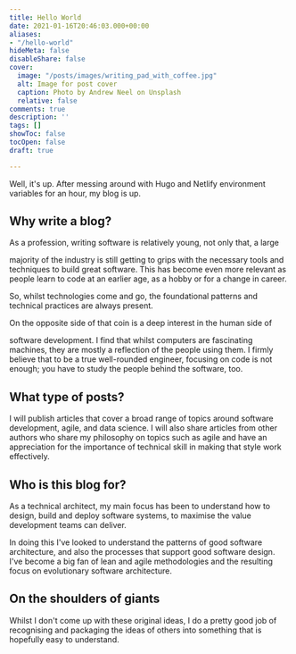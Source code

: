 ```yaml
---
title: Hello World
date: 2021-01-16T20:46:03.000+00:00
aliases:
- "/hello-world"
hideMeta: false
disableShare: false
cover:
  image: "/posts/images/writing_pad_with_coffee.jpg"
  alt: Image for post cover
  caption: Photo by Andrew Neel on Unsplash
  relative: false
comments: true
description: ''
tags: []
showToc: false
tocOpen: false
draft: true

---
```

Well, it's up. After messing around with Hugo and Netlify environment variables for an hour, my blog is up.

## Why write a blog?

As a profession, writing software is relatively young, not only that, a large

majority of the industry is still getting to grips with the necessary tools and techniques to build great software. This has become even more relevant as people learn to code at an earlier age, as a hobby or for a change in career.

So, whilst technologies come and go, the foundational patterns and technical practices are always present.

On the opposite side of that coin is a deep interest in the human side of

software development. I find that whilst computers are fascinating machines, they are mostly a reflection of the people using them. I firmly believe that to be a true well-rounded engineer, focusing on code is not enough; you have to study the people behind the software, too.

## What type of posts?

I will publish articles that cover a broad range of topics around software development, agile, and data science. I will also share articles from other authors who share my philosophy on topics such as agile and have an appreciation for the importance of technical skill in making that style work effectively.

## Who is this blog for?

As a technical architect, my main focus has been to understand how to design, build and deploy software systems, to maximise the value development teams can deliver.

In doing this I've looked to understand the patterns of good software architecture, and also the processes that support good software design. I've become a big fan of lean and agile methodologies and the resulting focus on evolutionary software architecture.

## On the shoulders of giants

Whilst I don't come up with these original ideas, I do a pretty good job of recognising and packaging the ideas of others into something that is hopefully easy to understand.